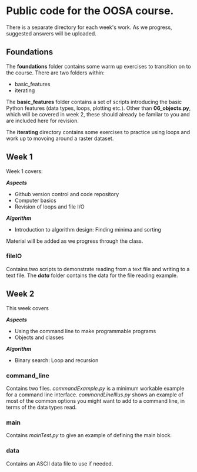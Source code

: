 # Public code for the OOSA course.

There is a separate directory for each week's work. As we progress, suggested answers will be uploaded.

## Foundations

The **foundations** folder contains some warm up exercises to transition on to the course. There are two folders within:

* basic\_features
* iterating

The **basic\_features** folder contains a set of scripts introducing the basic Python features (data types, loops, plotting etc.). Other than **06_objects.py**, which will be covered in week 2, these should already be familar to you and are included here for revision.

The **iterating** directory contains some exercises to practice using loops and work up to movoing around a raster dataset.


## Week 1

Week 1 covers:

***Aspects***
* Github version control and code repository
* Computer basics 
* Revision of loops and file I/O

***Algorithm***
* Introduction to algorithm design: Finding minima and sorting

Material will be added as we progress through the class.


### fileIO

Contains two scripts to demonstrate reading from a text file and writing to a text file. The ***data*** folder contains the data for the file reading example.


## Week 2

This week covers

***Aspects***
* Using the command line to make programmable programs
* Objects and classes

***Algorithm***
* Binary search: Loop and recursion

### command\_line

Contains two files. *commandExample.py* is a minimum workable example for a command line interface. *commandLineIllus.py* shows an example of most of the common options you might want to add to a command line, in terms of the data types read.

### main

Contains *mainTest.py* to give an example of defining the main block.

### data

Contains an ASCII data file to use if needed.

